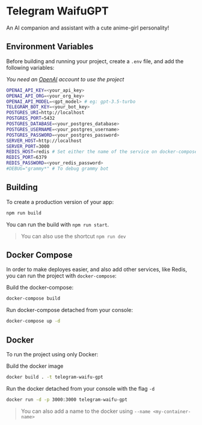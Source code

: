 # Telegram WaifuGPT

An AI companion and assistant with a cute anime-girl personality!

## Environment Variables

Before building and running your project, create a `.env` file, and add the following variables:

*You need an [OpenAI](https://platform.openai.com) account to use the project*

```sh
OPENAI_API_KEY=<your_api_key>
OPENAI_API_ORG=<your_org_key>
OPENAI_API_MODEL=<gpt_model> # eg: gpt-3.5-turbo
TELEGRAM_BOT_KEY=<your_bot_key>
POSTGRES_URI=http://localhost
POSTGRES_PORT=5432
POSTGRES_DATABASE=<your_postgres_database>
POSTGRES_USERNAME=<your_postgres_username>
POSTGRES_PASSWORD=<your_postgres_password>
SERVER_HOST=http://localhost
SERVER_PORT=3000
REDIS_HOST=redis # Set either the name of the service on docker-compose.yml or the redis url 
REDIS_PORT=6379
REDIS_PASSWORD=<your_redis_password>
#DEBUG="grammy*" # To debug grammy bot
```

## Building

To create a production version of your app:

```bash
npm run build
```

You can run the build with `npm run start`.

> You can also use the shortcut `npm run dev`

## Docker Compose

In order to make deployes easier, and also add other services, like Redis, you can run the project with `docker-compose`:

Build the docker-compose:

```bash
docker-compose build
```

Run docker-compose detached from your console:

```bash
docker-compose up -d
```

## Docker

To run the project using only Docker:

Build the docker image

```bash
docker build . -t telegram-waifu-gpt
```

Run the docker detached from your console with the flag `-d`

```bash
docker run -d -p 3000:3000 telegram-waifu-gpt 
```

> You can also add a name to the docker using `--name <my-container-name>`

